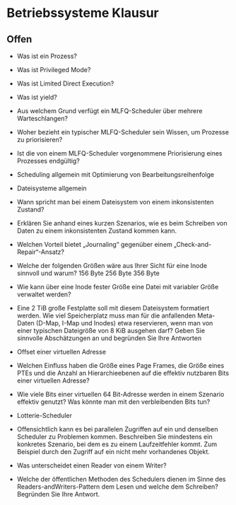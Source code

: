 # Betriebssysteme Klausur

## Offen

- Was ist ein Prozess?

- Was ist Privileged Mode?

- Was ist Limited Direct Execution?

- Was ist yield?

- Aus welchem Grund verfügt ein MLFQ-Scheduler über mehrere Warteschlangen?

- Woher bezieht ein typischer MLFQ-Scheduler sein Wissen, um Prozesse zu priorisieren?

- Ist die von einem MLFQ-Scheduler vorgenommene Priorisierung eines Prozesses endgültig?

- Scheduling allgemein mit Optimierung von Bearbeitungsreihenfolge

- Dateisysteme allgemein

- Wann spricht man bei einem Dateisystem von einem inkonsistenten Zustand?

- Erklären Sie anhand eines kurzen Szenarios, wie es beim Schreiben von Daten zu einem
  inkonsistenten Zustand kommen kann.

- Welchen Vorteil bietet „Journaling“ gegenüber einem „Check-and-Repair“-Ansatz?

- Welche der folgenden Größen wäre aus Ihrer Sicht für eine Inode sinnvoll und warum? 156 Byte 256 Byte 356 Byte

- Wie kann über eine Inode fester Größe eine Datei mit variabler Größe verwaltet werden?

- Eine 2 TiB große Festplatte soll mit diesem Dateisystem formatiert werden. Wie viel
  Speicherplatz muss man für die anfallenden Meta-Daten (D-Map, I-Map und Inodes) etwa reservieren, wenn man von einer typischen Dateigröße von 8 KiB ausgehen darf? Geben Sie sinnvolle Abschätzungen an und begründen Sie Ihre Antworten

- Offset einer virtuellen Adresse

- Welchen Einfluss haben die Größe eines Page Frames, die Größe eines PTEs und die Anzahl
  an Hierarchieebenen auf die effektiv nutzbaren Bits einer virtuellen Adresse?

- Wie viele Bits einer virtuellen 64 Bit-Adresse werden in einem Szenario effektiv genutzt? Was könnte man mit den verbleibenden Bits tun?

- Lotterie-Scheduler

- Offensichtlich kann es bei parallelen Zugriffen auf ein und denselben Scheduler zu Problemen kommen. Beschreiben Sie mindestens ein konkretes Szenario, bei dem es zu einem Laufzeitfehler kommt. Zum Beispiel durch den Zugriff auf ein nicht mehr vorhandenes Objekt.

- Was unterscheidet einen Reader von einem Writer?

- Welche der öffentlichen Methoden des Schedulers dienen im Sinne des Readers-andWriters-Pattern dem Lesen und welche dem Schreiben? Begründen Sie Ihre Antwort.
